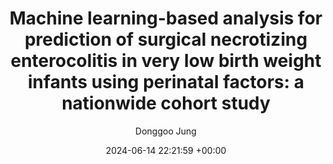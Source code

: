 ---
layout: post
title:  "Machine learning-based analysis for prediction of surgical necrotizing enterocolitis in very low birth weight infants using perinatal factors: a nationwide cohort study"
date:   2024-06-14 22:21:59 +00:00
image: /images/modecfg.png
categories: journal
author: "Donggoo Jung"
authors: "Seung Hyun Kim, Yoon Ju Oh, Joonhyuk Son, <b>Donggoo Jung</b>, Daehyun Kim, Soo Rack Ryu, Jae Yoon Na, Jae Kyoon Hwang, Tae Hyun Kim, Hyun-Kyung Park"
venue: "European Journal of Pediatrics"
paper: https://link.springer.com/article/10.1007/s00431-024-05505-7
---